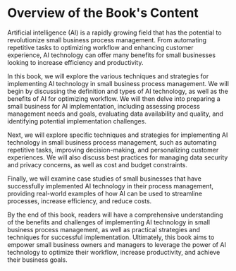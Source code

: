 Overview of the Book's Content
============================================

Artificial intelligence (AI) is a rapidly growing field that has the potential to revolutionize small business process management. From automating repetitive tasks to optimizing workflow and enhancing customer experience, AI technology can offer many benefits for small businesses looking to increase efficiency and productivity.

In this book, we will explore the various techniques and strategies for implementing AI technology in small business process management. We will begin by discussing the definition and types of AI technology, as well as the benefits of AI for optimizing workflow. We will then delve into preparing a small business for AI implementation, including assessing process management needs and goals, evaluating data availability and quality, and identifying potential implementation challenges.

Next, we will explore specific techniques and strategies for implementing AI technology in small business process management, such as automating repetitive tasks, improving decision-making, and personalizing customer experiences. We will also discuss best practices for managing data security and privacy concerns, as well as cost and budget constraints.

Finally, we will examine case studies of small businesses that have successfully implemented AI technology in their process management, providing real-world examples of how AI can be used to streamline processes, increase efficiency, and reduce costs.

By the end of this book, readers will have a comprehensive understanding of the benefits and challenges of implementing AI technology in small business process management, as well as practical strategies and techniques for successful implementation. Ultimately, this book aims to empower small business owners and managers to leverage the power of AI technology to optimize their workflow, increase productivity, and achieve their business goals.
